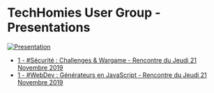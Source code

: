 # TechHomies User Group - Presentations

[![Presentation](https://img.youtube.com/vi/PY8gYB_oI_8/0.jpg)](https://youtu.be/PY8gYB_oI_8)

- [1 - #Sécurité : Challenges & Wargame - Rencontre du Jeudi 21 Novembre 2019](./%231-Challenges%2C%20Wargames%20%26%20CTFs%20-%20L'apprentissage%20par%20la%20pratique)
- [1 - #WebDev : Générateurs en JavaScript - Rencontre du Jeudi 21 Novembre 2019](./%231-Parcourir%20des%20arbres%20en%20JavaScript%20en%20utilisant%20des%20g%C3%A9n%C3%A9rateurs)
